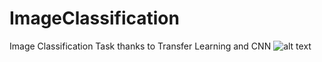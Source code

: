 # ImageClassification
Image Classification Task thanks to Transfer Learning and CNN
![alt text](https://www.google.com/url?sa=i&url=https%3A%2F%2Fmedium.com%2Fanalytics-vidhya%2Fimage-classification-a-comparison-of-dnn-cnn-and-transfer-learning-approach-704535beca25&psig=AOvVaw1csbfYIBK5vcUyt-3GIsX-&ust=1583400932822000&source=images&cd=vfe&ved=0CAIQjRxqFwoTCIjj5KrCgOgCFQAAAAAdAAAAABAN)

